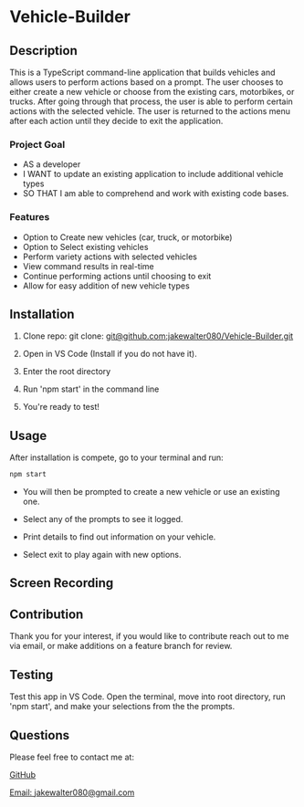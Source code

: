 # Vehicle-Builder

## Description

This is a TypeScript command-line application that builds vehicles and allows users to perform actions based on a prompt. The user chooses to either create a new vehicle or choose from the existing cars, motorbikes, or trucks. After going through that process, the user is able to perform certain actions with the selected vehicle. The user is returned to the actions menu after each action until they decide to exit the application.

### Project Goal
- AS a developer
- I WANT to update an existing application to include additional vehicle types
- SO THAT I am able to comprehend and work with existing code bases.

### Features

- Option to Create new vehicles (car, truck, or motorbike)
- Option to Select existing vehicles
- Perform variety actions with selected vehicles
- View command results in real-time
- Continue performing actions until choosing to exit
- Allow for easy addition of new vehicle types

## Installation

1. Clone repo: git clone: [git@github.com:jakewalter080/Vehicle-Builder.git](git@github.com:jakewalter080/Vehicle-Builder.git)

2. Open in VS Code (Install if you do not have it).

3. Enter the root directory

4. Run 'npm start' in the command line

5. You're ready to test!

## Usage

After installation is compete, go to your terminal and run:
```md
npm start
```
- You will then be prompted to create a new vehicle or use an existing one.

- Select any of the prompts to see it logged.

- Print details to find out information on your vehicle.

- Select exit to play again with new options.

## Screen Recording

## Contribution

Thank you for your interest, if you would like to contribute reach out to me via email, or make additions on a feature branch for review.

## Testing

Test this app in VS Code. Open the terminal, move into root directory, run 'npm start', and make your selections from the the prompts.

## Questions

Please feel free to contact me at:

[GitHub](https://github.com/jakewalter080)

[Email: jakewalter080@gmail.com](https://jakewalter080@gmail.com)
